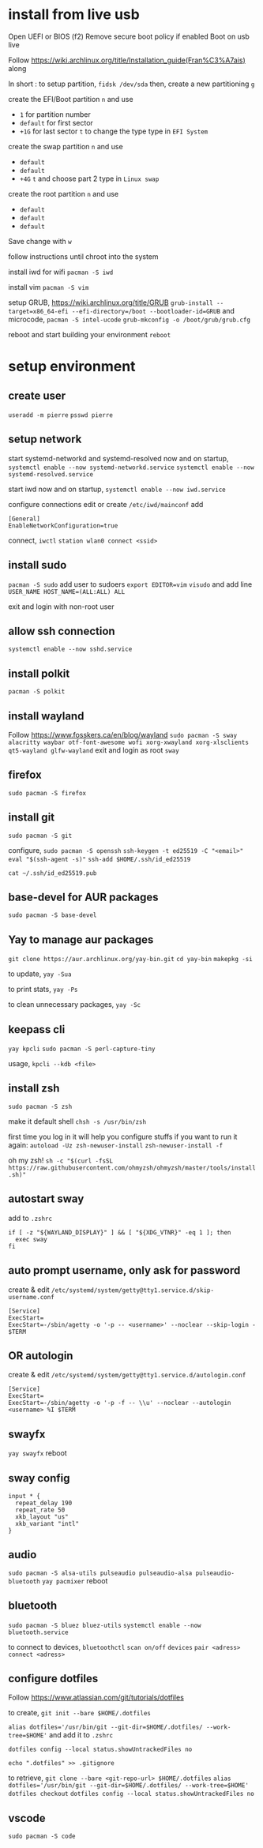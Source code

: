 # install from live usb

Open UEFI or BIOS (f2)
Remove secure boot policy if enabled
Boot on usb live

Follow https://wiki.archlinux.org/title/Installation_guide(Fran%C3%A7ais) along

In short :
to setup partition,
`fidsk /dev/sda`
then,
create a new partitioning
`g`

create the EFI/Boot partition
`n`
and use

- `1` for partition number
- `default` for first sector
- `+1G` for last sector
  `t` to change the type
  type in `EFI System`

create the swap partition
`n`
and use

- `default`
- `default`
- `+4G`
  `t` and choose part 2
  type in `Linux swap`

create the root partition
`n`
and use

- `default`
- `default`
- `default`

Save change with `w`

follow instructions until chroot into the system

install iwd for wifi
`pacman -S iwd`

install vim
`pacman -S vim`

setup GRUB, https://wiki.archlinux.org/title/GRUB
`grub-install --target=x86_64-efi --efi-directory=/boot --bootloader-id=GRUB`
and microcode,
`pacman -S intel-ucode`
`grub-mkconfig -o /boot/grub/grub.cfg`

reboot and start building your environment
`reboot`

# setup environment

## create user

`useradd -m pierre`
`psswd pierre`

## setup network

start systemd-networkd and systemd-resolved now and on startup,
`systemctl enable --now systemd-networkd.service`
`systemctl enable --now systemd-resolved.service`

start iwd now and on startup,
`systemctl enable --now iwd.service`

configure connections
edit or create `/etc/iwd/mainconf`
add

```
[General]
EnableNetworkConfiguration=true
```

connect,
`iwctl`
`station wlan0 connect <ssid>`

## install sudo

`pacman -S sudo`
add user to sudoers
`export EDITOR=vim`
`visudo`
and add line
`USER_NAME HOST_NAME=(ALL:ALL) ALL`

exit and login with non-root user

## allow ssh connection

`systemctl enable --now sshd.service`

## install polkit

`pacman -S polkit`

## install wayland

Follow https://www.fosskers.ca/en/blog/wayland
`sudo pacman -S sway alacritty waybar otf-font-awesome wofi xorg-xwayland xorg-xlsclients qt5-wayland glfw-wayland`
exit and login as root
`sway`

## firefox

`sudo pacman -S firefox`

## install git

`sudo pacman -S git`

configure,
`sudo pacman -S openssh`
`ssh-keygen -t ed25519 -C "<email>"`
`eval "$(ssh-agent -s)"`
`ssh-add $HOME/.ssh/id_ed25519`

`cat ~/.ssh/id_ed25519.pub`

## base-devel for AUR packages

`sudo pacman -S base-devel`

## Yay to manage aur packages

`git clone https://aur.archlinux.org/yay-bin.git`
`cd yay-bin`
`makepkg -si`

to update,
`yay -Sua`

to print stats,
`yay -Ps`

to clean unnecessary packages,
`yay -Sc`

## keepass cli

`yay kpcli`
`sudo pacman -S perl-capture-tiny`

usage,
`kpcli --kdb <file>`

## install zsh

`sudo pacman -S zsh`

make it default shell
`chsh -s /usr/bin/zsh`

first time you log in it will help you configure stuffs
if you want to run it again:
`autoload -Uz zsh-newuser-install`
`zsh-newuser-install -f`

oh my zsh!
`sh -c "$(curl -fsSL https://raw.githubusercontent.com/ohmyzsh/ohmyzsh/master/tools/install.sh)"`

## autostart sway

add to `.zshrc`

```
if [ -z "${WAYLAND_DISPLAY}" ] && [ "${XDG_VTNR}" -eq 1 ]; then
  exec sway
fi
```

## auto prompt username, only ask for password

create & edit `/etc/systemd/system/getty@tty1.service.d/skip-username.conf`

```
[Service]
ExecStart=
ExecStart=-/sbin/agetty -o '-p -- <username>' --noclear --skip-login - $TERM
```

## OR autologin

create & edit `/etc/systemd/system/getty@tty1.service.d/autologin.conf`

```
[Service]
ExecStart=
ExecStart=-/sbin/agetty -o '-p -f -- \\u' --noclear --autologin <username> %I $TERM
```

## swayfx

`yay swayfx`
reboot

## sway config

```
input * {
  repeat_delay 190
  repeat_rate 50
  xkb_layout "us"
  xkb_variant "intl"
}

```

## audio

`sudo pacman -S alsa-utils pulseaudio pulseaudio-alsa pulseaudio-bluetooth`
`yay pacmixer`
reboot

## bluetooth

`sudo pacman -S bluez bluez-utils`
`systemctl enable --now bluetooth.service`

to connect to devices,
`bluetoothctl`
`scan on/off`
`devices`
`pair <adress>`
`connect <adress>`

## configure dotfiles

Follow https://www.atlassian.com/git/tutorials/dotfiles

to create,
`git init --bare $HOME/.dotfiles`

`alias dotfiles='/usr/bin/git --git-dir=$HOME/.dotfiles/ --work-tree=$HOME'`
and add it to `.zshrc`

`dotfiles config --local status.showUntrackedFiles no`

`echo ".dotfiles" >> .gitignore`

to retrieve,
`git clone --bare <git-repo-url> $HOME/.dotfiles`
`alias dotfiles='/usr/bin/git --git-dir=$HOME/.dotfiles/ --work-tree=$HOME'`
`dotfiles checkout`
`dotfiles config --local status.showUntrackedFiles no`

## vscode

`sudo pacman -S code`
